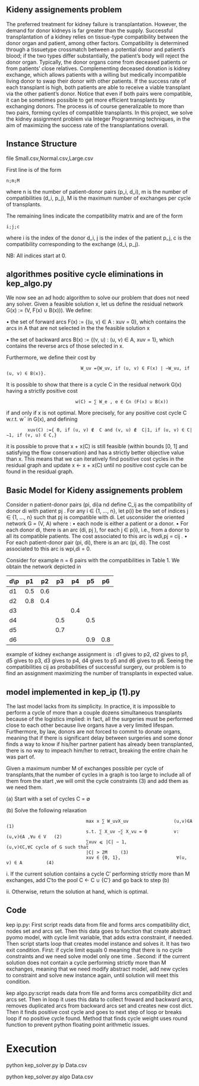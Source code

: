 ## Kideny assignements problem
The preferred treatment for kidney failure is transplantation. However, the demand for donor kidneys
is far greater than the supply. Successful transplantation of a kidney relies on tissue-type compatibility
between the donor organ and patient, among other factors. Compatibility is determined through a tissuetype crossmatch between a potential donor and patient’s blood; if the two types differ substantially, the
patient’s body will reject the donor organ.
Typically, the donor organs come from deceased patients or from patients’ close relatives. Complementing
deceased donation is kidney exchange, which allows patients with a willing but medically incompatible living
donor to swap their donor with other patients. If the success rate of each transplant is high, both patients
are able to receive a viable transplant via the other patient’s donor. Notice that even if both pairs were
compatible, it can be sometimes possible to get more efficient transplants by exchanging donors. The process
is of course generalizable to more than two pairs, forming cycles of compatible transplants.
In this project, we solve the kidney assignment problem via Integer Programming techniques, in the aim
of maximizing the success rate of the transplantations overall.


## Instance Structure

file 
    Small.csv,Normal.csv,Large.csv
    
First line is of the form

    n;m;M

where
    n is the number of patient-donor pairs (p_i, d_i),
    m is the  number of compatibilities (d_i, p_j),
    M is the maximum number of exchanges per cycle of transplants.

The remaining lines indicate the compatibility matrix and are of the form

    i;j;c

where
    i is the index of the donor d_i,
    j is the index of the patient p_j,
    c is the compatibility corresponding to the exchange (d_i, p_j).

NB: All indices start at 0.


## algorithmes positive cycle eliminations in kep_algo.py


We now see an ad hodc algorithm to solve our problem that does not need any solver. Given a feasible
solution x, let us define the residual network G(x) := (V, F(x) ∪ B(x))). We define:

• the set of forward arcs F(x) := {(u, v) ∈ A : xuv = 0}, which contains the arcs in A that are not selected
in the the feasible solution x

• the set of backward arcs B(x) := {(v, u) : (u, v) ∈ A, xuv = 1}, which contains the reverse arcs of those
selected in x.

Furthermore, we define their cost by 

                                W_uv ={W_uv, if (u, v) ∈ F(x) | −W_vu, if (u, v) ∈ B(x)}.

It is possible to show that there is a cycle C in the residual network G(x) having a strictly positive cost

                              w(C) = ∑ W_e , e ∈ C∩ (F(x) ∪ B(x))

if and only if x is not optimal. More precisely, for any positive cost cycle C w.r.t. w¯ in G(x), and defining
   
            xuv(C) :={ 0, if (u, v) ∉  C and (v, u) ∉  C|1, if (u, v) ∈ C|−1, if (v, u) ∈ C,}
 
it is possible to prove that x + x(C) is still feasible (within bounds [0, 1] and satisfying the flow conservation)
and has a strictly better objective value than x. This means that we can iteratively find positive cost cycles
in the residual graph and update x ← x + x(C) until no positive cost cycle can be found in the residual
graph.


## Basic Model for Kideny assignements problem
Consider n patient-donor pairs (pi, di)a nd define C_ij as the compatibility of donor di with patient pj .
For any i ∈ {1, ..., n}, let p(i) be the set of indices j ∈ {1, ..., n} such that pj is compatible with di. 
Let usconsider the oriented network G = (V, A) where :
• each node is either a patient or a donor.
• For each donor di, there is an arc (di, pj ), for each j ∈ p(i), i.e., from a donor to all its compatible
patients. The cost associated to this arc is wdi,pj = cij .
• For each patient-donor pair (pi, di), there is an arc (pi, di). The cost associated to this arc is wpi,di = 0.

Consider for example n = 6 pairs with the compatibilities in Table 1. We obtain the network depicted in
  
 d\p | p1 | p2 | p3 | p4|  p5|  p6
---- |----|----|----|---|----|-------  
d1   |0.5 |0.6 |    |   |    |
d2   |0.8 |0.4 |    |   |    |
d3   |    |    |    |0.4|    |
d4   |    |    |0.5 |   |0.5 |
d5   |    |    |0.7 |   |    |
d6   |    |    |    |   |0.9 |0.8

example of kidney exchange assignment is : d1 gives to p2, d2 gives to p1, d5
gives to p3, d3 gives to p4, d4 gives to p5 and d6 gives to p6.
Seeing the compatibilities cij as probabilities of successful surgery, our problem is to find an assignment
maximizing the number of transplants in expected value.

## model implemented in kep_ip (1).py


The last model lacks from its simplicity. In practice, it is impossible to perform a cycle of more than a
couple dozens simultaneous transplants because of the logistics implied: in fact, all the surgeries must be
performed close to each other because live organs have a very limited lifespan. Furthermore, by law, donors
are not forced to commit to donate organs, meaning that if there is significant delay between surgeries and
some donor finds a way to know if his/her partner patient has already been transplanted, there is no way to
impeach him/her to retract, breaking the entire chain he was part of.


Given a maximum number M of exchanges possible per cycle of transplants,that the number of cycles in a graph is too large to include all of them from the start ,we will omit the cycle constraints (3) and add them as we need them. 



(a) Start with a set of cycles C = ∅

(b) Solve the following relaxation
                                  
                                  max x ∑ W_uvX_uv                 (u,v)∈A             (1) 
                                  s.t. ∑ X_uv −∑ X_vu = 0          v:(u,v)∈A ,∀u ∈ V   (2)
                                  ∑xuv ⩽ |C| − 1,                  (u,v)∈C,∀C cycle of G such that
                                  |C| > 2M     (3)
                                  xuv ∈ {0, 1},                     ∀(u, v) ∈ A         (4)
                                  
                                  
i. If the current solution contains a cycle C′ performing strictly more than M exchanges, add
C′to the pool C ← C ∪ {C′} and go back to step (b)

ii. Otherwise, return the solution at hand, which is optimal.

## Code

kep ip.py: First script reads data from file and forms arcs compatibility
dict, nodes set and arcs set. Then this data goes to function that create abstract
pyomo model, with cycle limit variable, that adds extra constraint, if needed.
Then script starts loop that creates model instance and solves it. It has two
exit condition. First: if cycle limit equals 0 meaning that there is no cycle
constraints and we need solve model only one time . Second: if the current
solution does not contain a cycle performing strictly more than M exchanges,
meaning that we need modify abstract model, add new cycles to constraint and
solve new instance again, until solution will meet this condition.

kep algo.py:script reads data from file and forms arcs compatibility
dict and arcs set. Then in loop it uses this data to collect froward and backward
arcs, removes duplicated arcs from backward arcs set and creates new cost dict.
Then it finds positive cost cycle and goes to next step of loop or breaks loop if
no positive cycle found. Method that finds cycle weight uses round function to
prevent python floating point arithmetic issues.

# Execution

python kep_solver.py ip Data.csv

python kep_solver.py algo Data.csv
